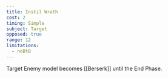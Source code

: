 ```yaml
---
title: Instil Wrath
cost: 2
timing: Simple
subject: Target
opposed: true
range: 12
limitations:
  - noBtB
---
```

Target Enemy model becomes [[Berserk]] until the End Phase.